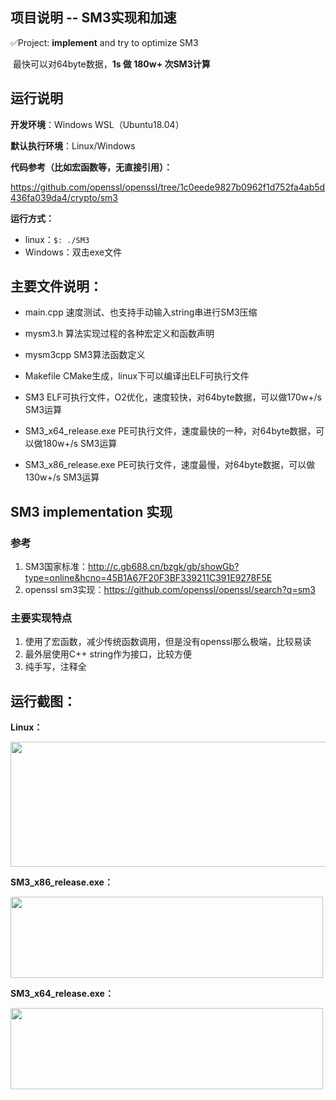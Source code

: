 ## 项目说明 -- SM3实现和加速

✅Project: **implement**  and try to optimize SM3

​	最快可以对64byte数据，**1s 做 180w+ 次SM3计算**



## 运行说明

**开发环境**：Windows WSL（Ubuntu18.04）

**默认执行环境**：Linux/Windows

**代码参考（比如宏函数等，无直接引用）：**

https://github.com/openssl/openssl/tree/1c0eede9827b0962f1d752fa4ab5d436fa039da4/crypto/sm3

**运行方式：**

- linux：`$: ./SM3`  
- Windows：双击exe文件



## 主要文件说明：

- main.cpp	速度测试、也支持手动输入string串进行SM3压缩

- mysm3.h    算法实现过程的各种宏定义和函数声明

- mysm3cpp SM3算法函数定义

- Makefile     CMake生成，linux下可以编译出ELF可执行文件

- SM3             ELF可执行文件，O2优化，速度较快，对64byte数据，可以做170w+/s SM3运算

- SM3_x64_release.exe  PE可执行文件，速度最快的一种，对64byte数据，可以做180w+/s SM3运算

- SM3_x86_release.exe  PE可执行文件，速度最慢，对64byte数据，可以做130w+/s SM3运算

  

## SM3 implementation 实现

### 参考
  1.  SM3国家标准：http://c.gb688.cn/bzgk/gb/showGb?type=online&hcno=45B1A67F20F3BF339211C391E9278F5E
  2.  openssl sm3实现：https://github.com/openssl/openssl/search?q=sm3

### 主要实现特点
  1.  使用了宏函数，减少传统函数调用，但是没有openssl那么极端，比较易读
  2.  最外层使用C++ string作为接口，比较方便
  3.  纯手写，注释全



## 运行截图：

**Linux：**

<img src="https://user-images.githubusercontent.com/105496872/180804199-fd3a6d8f-5f4f-455d-9c5f-064ac14c0090.png" width="600" height="200"/><br/>

**SM3_x86_release.exe：**

<img src="https://user-images.githubusercontent.com/105496872/180804329-b42ac8d6-c37e-40d4-b688-e169ba512062.png" width="500" height="130"/><br/>


**SM3_x64_release.exe：**

<img src="https://user-images.githubusercontent.com/105496872/180804457-d8aebb1d-4f49-4d1e-92f5-142f156adcde.png" width="500" height="130"/><br/>

